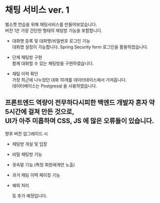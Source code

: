 # 채팅 서비스 ver. 1

웹소켓 연습을 위해 채팅서비스를 만들어보았습니다.    
버전 1은 가장 간단한 형태의 채팅방 기능을 포함합니다.

- 대화명 등록 및 대화명/비밀번호 로그인 기능   
   대화명 설정이 가능합니다. Spring Security form 로그인을 활용하였습니다.


- 단체 채팅방 구현   
  함께 대화할 수 있는 채팅방을 구현하였습니다.


- 채팅 이력 확인   
 가장 최근에 나누었던 대화 10개를 데이터데이스에서 가져옵니다.   
데이터베이스는 Postgresql 을 사용하였습니다.
   
    
프론트엔드 역량이 전무하다시피한 백엔드 개발자 혼자 약 5시간에 걸쳐 만든 것으로,   
UI가 아주 미흡하며 CSS, JS 에 많은 오류들이 있습니다.  
---
   

향후 버전 업그레이드 시 

- 채팅방 개설 및 입장
- 비밀 채팅방 기능
- 귓속말 기능 (특정 회원에게만 노출)
- 과거 채팅 이력 페이징 기능
- 예외 처리    
   

  등 추가 예정입니다.

